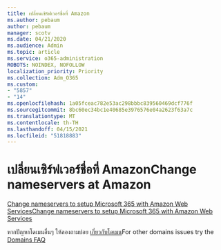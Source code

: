 ```yaml
---
title: เปลี่ยนเซิร์ฟเวอร์ชื่อที่ Amazon
ms.author: pebaum
author: pebaum
manager: scotv
ms.date: 04/21/2020
ms.audience: Admin
ms.topic: article
ms.service: o365-administration
ROBOTS: NOINDEX, NOFOLLOW
localization_priority: Priority
ms.collection: Adm_O365
ms.custom:
- "5857"
- "14"
ms.openlocfilehash: 1a05fceac782e53ac298bbbc839560469dcf776f
ms.sourcegitcommit: 8bc60ec34bc1e40685e3976576e04a2623f63a7c
ms.translationtype: MT
ms.contentlocale: th-TH
ms.lasthandoff: 04/15/2021
ms.locfileid: "51818883"
---
```

# <a name="change-nameservers-at-amazon"></a><span data-ttu-id="0c0be-102">เปลี่ยนเซิร์ฟเวอร์ชื่อที่ Amazon</span><span class="sxs-lookup"><span data-stu-id="0c0be-102">Change nameservers at Amazon</span></span>

[<span data-ttu-id="0c0be-103">Change nameservers to setup Microsoft 365 with Amazon Web Services</span><span class="sxs-lookup"><span data-stu-id="0c0be-103">Change nameservers to setup Microsoft 365 with Amazon Web Services</span></span>](https://docs.microsoft.com/microsoft-365/admin/dns/change-nameservers-at-aws?view=o365-worldwide)

<span data-ttu-id="0c0be-104">หากปัญหาโดเมนอื่นๆ ให้ลองถามบ่อย  [เกี่ยวกับโดเมน](https://docs.microsoft.com/microsoft-365/admin/setup/domains-faq?view=o365-worldwide)</span><span class="sxs-lookup"><span data-stu-id="0c0be-104">For other domains issues try the  [Domains FAQ](https://docs.microsoft.com/microsoft-365/admin/setup/domains-faq?view=o365-worldwide)</span></span>